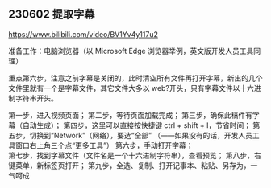 ## 230602 提取字幕

https://www.bilibili.com/video/BV1Yv4y117u2

准备工作：电脑浏览器（以 Microsoft Edge 浏览器举例，英文版开发人员工具同理）

重点第六步，注意之前字幕是关闭的，此时清空所有文件再打开字幕，新出的几个文件里就有一个是字幕文件，其它文件大多以 web?开头，只有字幕文件以十六进制字符串开头。

第一步，进入视频页面；
第二步，等待页面加载完成；
第三步，确保此稿件有字幕（自动生成）；
第四步，这里可以直接按快捷键 ctrl + shift + I，节省时间；
第五步，切换到“Network”（网络），要选“全部”
（——如果没有的话，开发人员工具窗口右上角三个点“更多工具”）
第六步，手动打开字幕；  
第七步，找到字幕文件（文件名是一个十六进制字符串），查看预览；
第八步，右键菜单，新标签页打开；
第九步，全选、复制、打开记事本、粘贴、另存为，一气呵成
